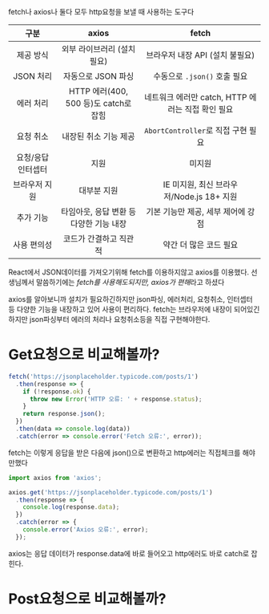 fetch나 axios나 둘다 모두 http요청을 보낼 때 사용하는 도구다

|     구분     |             axios              |               fetch               |
| :--------: | :----------------------------: | :-------------------------------: |
|   제공 방식    |        외부 라이브러리 (설치 필요)        |       브라우저 내장 API (설치 불필요)        |
|  JSON 처리   |          자동으로 JSON 파싱          |       수동으로 `.json()` 호출 필요        |
|   에러 처리    | HTTP 에러(400, 500 등)도 catch로 잡힘 | 네트워크 에러만 catch, HTTP 에러는 직접 확인 필요 |
|   요청 취소    |          내장된 취소 기능 제공          |    `AbortController`로 직접 구현 필요    |
| 요청/응답 인터셉터 |               지원               |                미지원                |
|  브라우저 지원   |             대부분 지원             |  IE 미지원, 최신 브라우저/Node.js 18+ 지원   |
|   추가 기능    |    타임아웃, 응답 변환 등 다양한 기능 내장     |       기본 기능만 제공, 세부 제어에 강점        |
|   사용 편의성   |          코드가 간결하고 직관적          |           약간 더 많은 코드 필요           |

React에서 JSON데이터를 가져오기위해 fetch를 이용하지않고 axios를 이용했다. 
선생님께서 말씀하기에는 *fetch를 사용해도되지만, axios가 편해*라고 하셨다

axios를 알아보니까 설치가 필요하긴하지만 json파싱, 에러처리, 요청취소, 인터셉터 등 다양한 기능을 내장하고 있어 사용이 편리하다. fetch는 브라우저에 내장이 되어있긴 하지만 json파싱부터 에러의 처리나 요청취소등을 직접 구현해야한다.


# Get요청으로 비교해볼까?

```js
fetch('https://jsonplaceholder.typicode.com/posts/1')
  .then(response => {
    if (!response.ok) {
      throw new Error('HTTP 오류: ' + response.status);
    }
    return response.json();
  })
  .then(data => console.log(data))
  .catch(error => console.error('Fetch 오류:', error));
```

fetch는 이렇게 응답을 받은 다음에 json()으로 변환하고 http에러는 직접체크를 해야만했다

```js
import axios from 'axios';

axios.get('https://jsonplaceholder.typicode.com/posts/1')
  .then(response => {
    console.log(response.data);
  })
  .catch(error => {
    console.error('Axios 오류:', error);
  });
```

axios는 응답 데이터가 response.data에 바로 들어오고  http에러도 바로 catch로 잡힌다.



# Post요청으로 비교해볼까?


